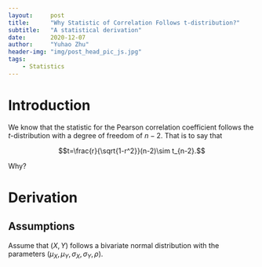 ```yaml
---
layout:     post
title:      "Why Statistic of Correlation Follows t-distribution?"
subtitle:   "A statistical derivation"
date:       2020-12-07
author:     "Yuhao Zhu"
header-img: "img/post_head_pic_js.jpg"
tags:
    - Statistics
---
```



# Introduction
We know that the statistic for the Pearson correlation coefficient follows the *t*-distribution with a degree of freedom of $n-2$. That is to say that

$$t=\frac{r}{\sqrt{1-r^2}}(n-2)\sim t_{n-2}.$$

Why?

# Derivation
## Assumptions
Assume that $(X, Y)$ follows a bivariate normal distribution with the parameters $(\mu_X, \mu_Y, \sigma_X, \sigma_Y, \rho)$.